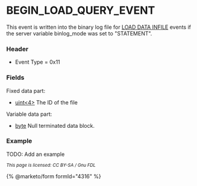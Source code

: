 # BEGIN\_LOAD\_QUERY\_EVENT

This event is written into the binary log file for [LOAD DATA INFILE](../../../../../reference/sql-statements/data-manipulation/inserting-loading-data/load-data-into-tables-or-index/load-data-infile.md) events if the server variable binlog\_mode was set to "STATEMENT".

### Header

* Event Type = 0x11

### Fields

Fixed data part:

* [uint<4>](../protocol-data-types.md#fixed-length-integers) The ID of the file

Variable data part:

* [byte](../protocol-data-types.md#fixed-length-bytes) Null terminated data block.

### Example

TODO: Add an example

<sub>_This page is licensed: CC BY-SA / Gnu FDL_</sub>

{% @marketo/form formId="4316" %}
